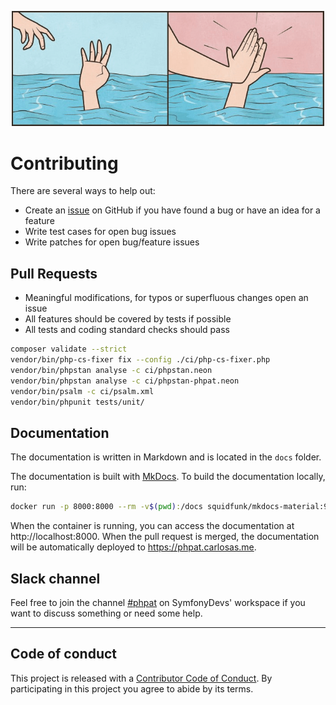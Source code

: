 <p align="center">
    <img width="500px" src="assets/contributing.png" alt="Contributing">
</p>

# Contributing

There are several ways to help out:

* Create an [issue](https://github.com/carlosas/phpat/issues/) on GitHub if you have found a bug or have an idea for a feature
* Write test cases for open bug issues
* Write patches for open bug/feature issues

## Pull Requests

* Meaningful modifications, for typos or superfluous changes open an issue
* All features should be covered by tests if possible
* All tests and coding standard checks should pass

```bash
composer validate --strict
vendor/bin/php-cs-fixer fix --config ./ci/php-cs-fixer.php
vendor/bin/phpstan analyse -c ci/phpstan.neon
vendor/bin/phpstan analyse -c ci/phpstan-phpat.neon
vendor/bin/psalm -c ci/psalm.xml
vendor/bin/phpunit tests/unit/
```

## Documentation

The documentation is written in Markdown and is located in the `docs` folder.

The documentation is built with [MkDocs](https://www.mkdocs.org/).
To build the documentation locally, run:
```bash
docker run -p 8000:8000 --rm -v$(pwd):/docs squidfunk/mkdocs-material:9
```
When the container is running, you can access the documentation at http://localhost:8000.
When the pull request is merged, the documentation will be automatically deployed to https://phpat.carlosas.me.

## Slack channel

Feel free to join the channel [#phpat](https://symfony-devs.slack.com/archives/CQFKA2R0D) on SymfonyDevs' workspace
if you want to discuss something or need some help.

---

## Code of conduct
This project is released with a [Contributor Code of Conduct](CODE_OF_CONDUCT.md). By participating in this project you agree to abide by its terms.

